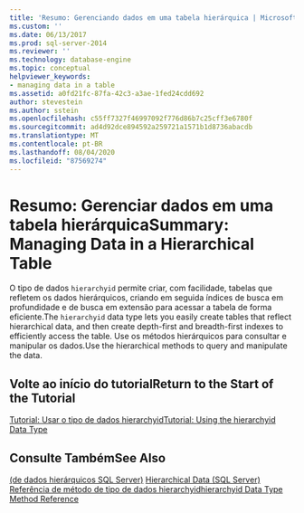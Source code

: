 ```yaml
---
title: 'Resumo: Gerenciando dados em uma tabela hierárquica | Microsoft Docs'
ms.custom: ''
ms.date: 06/13/2017
ms.prod: sql-server-2014
ms.reviewer: ''
ms.technology: database-engine
ms.topic: conceptual
helpviewer_keywords:
- managing data in a table
ms.assetid: a0fd21fc-87fa-42c3-a3ae-1fed24cdd692
author: stevestein
ms.author: sstein
ms.openlocfilehash: c55ff7327f46997092f776d86b7c25cff3e6780f
ms.sourcegitcommit: ad4d92dce894592a259721a1571b1d8736abacdb
ms.translationtype: MT
ms.contentlocale: pt-BR
ms.lasthandoff: 08/04/2020
ms.locfileid: "87569274"
---
```

# <a name="summary-managing-data-in-a-hierarchical-table"></a><span data-ttu-id="95d25-102">Resumo: Gerenciar dados em uma tabela hierárquica</span><span class="sxs-lookup"><span data-stu-id="95d25-102">Summary: Managing Data in a Hierarchical Table</span></span>
  <span data-ttu-id="95d25-103">O tipo de dados `hierarchyid` permite criar, com facilidade, tabelas que refletem os dados hierárquicos, criando em seguida índices de busca em profundidade e de busca em extensão para acessar a tabela de forma eficiente.</span><span class="sxs-lookup"><span data-stu-id="95d25-103">The `hierarchyid` data type lets you easily create tables that reflect hierarchical data, and then create depth-first and breadth-first indexes to efficiently access the table.</span></span> <span data-ttu-id="95d25-104">Use os métodos hierárquicos para consultar e manipular os dados.</span><span class="sxs-lookup"><span data-stu-id="95d25-104">Use the hierarchical methods to query and manipulate the data.</span></span>  
  
## <a name="return-to-the-start-of-the-tutorial"></a><span data-ttu-id="95d25-105">Volte ao início do tutorial</span><span class="sxs-lookup"><span data-stu-id="95d25-105">Return to the Start of the Tutorial</span></span>  
 [<span data-ttu-id="95d25-106">Tutorial: Usar o tipo de dados hierarchyid</span><span class="sxs-lookup"><span data-stu-id="95d25-106">Tutorial: Using the hierarchyid Data Type</span></span>](tutorial-using-the-hierarchyid-data-type.md)  
  
## <a name="see-also"></a><span data-ttu-id="95d25-107">Consulte Também</span><span class="sxs-lookup"><span data-stu-id="95d25-107">See Also</span></span>  
 <span data-ttu-id="95d25-108">[&#40;de dados hierárquicos SQL Server&#41;](../hierarchical-data-sql-server.md) </span><span class="sxs-lookup"><span data-stu-id="95d25-108">[Hierarchical Data &#40;SQL Server&#41;](../hierarchical-data-sql-server.md) </span></span>  
 [<span data-ttu-id="95d25-109">Referência de método de tipo de dados hierarchyid</span><span class="sxs-lookup"><span data-stu-id="95d25-109">hierarchyid Data Type Method Reference</span></span>](/sql/t-sql/data-types/hierarchyid-data-type-method-reference)  
  
  
